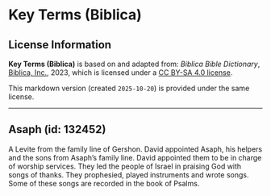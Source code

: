 # Key Terms (Biblica)

## License Information

**Key Terms (Biblica)** is based on and adapted from: _Biblica Bible Dictionary_, [Biblica, Inc.](https://www.biblica.com/), 2023, which is licensed under a [CC BY-SA 4.0 license](https://creativecommons.org/licenses/by-sa/4.0/legalcode.en).

This markdown version (created `2025-10-20`) is provided under the same license.



--------------------------------

## Asaph (id: 132452)

A Levite from the family line of Gershon. David appointed Asaph, his helpers and the sons from Asaph’s family line. David appointed them to be in charge of worship services. They led the people of Israel in praising God with songs of thanks. They prophesied, played instruments and wrote songs. Some of these songs are recorded in the book of Psalms.


